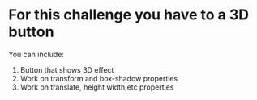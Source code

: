 # For this challenge you have to a 3D button
You can include:
1. Button that shows 3D effect
2. Work on transform and box-shadow properties
3. Work on translate, height width,etc properties
